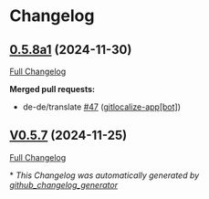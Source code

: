 # Changelog

## [0.5.8a1](https://github.com/OpenVoiceOS/ovos-skill-application-launcher/tree/0.5.8a1) (2024-11-30)

[Full Changelog](https://github.com/OpenVoiceOS/ovos-skill-application-launcher/compare/V0.5.7...0.5.8a1)

**Merged pull requests:**

- de-de/translate [\#47](https://github.com/OpenVoiceOS/ovos-skill-application-launcher/pull/47) ([gitlocalize-app[bot]](https://github.com/apps/gitlocalize-app))

## [V0.5.7](https://github.com/OpenVoiceOS/ovos-skill-application-launcher/tree/V0.5.7) (2024-11-25)

[Full Changelog](https://github.com/OpenVoiceOS/ovos-skill-application-launcher/compare/0.5.7...V0.5.7)



\* *This Changelog was automatically generated by [github_changelog_generator](https://github.com/github-changelog-generator/github-changelog-generator)*
